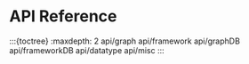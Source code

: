 # API Reference

:::{toctree}
:maxdepth: 2
api/graph
api/framework
api/graphDB
api/frameworkDB
api/datatype
api/misc
:::